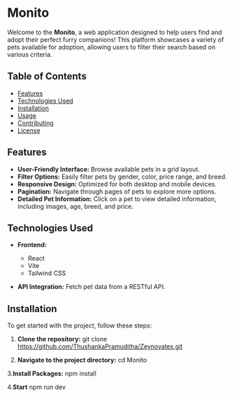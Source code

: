 

# Monito

Welcome to the **Monito**, a web application designed to help users find and adopt their perfect furry companions! This platform showcases a variety of pets available for adoption, allowing users to filter their search based on various criteria.

## Table of Contents

- [Features](#features)
- [Technologies Used](#technologies-used)
- [Installation](#installation)
- [Usage](#usage)
- [Contributing](#contributing)
- [License](#license)

## Features

- **User-Friendly Interface:** Browse available pets in a grid layout.
- **Filter Options:** Easily filter pets by gender, color, price range, and breed.
- **Responsive Design:** Optimized for both desktop and mobile devices.
- **Pagination:** Navigate through pages of pets to explore more options.
- **Detailed Pet Information:** Click on a pet to view detailed information, including images, age, breed, and price.

## Technologies Used

- **Frontend:**
  - React
  - Vite
  - Tailwind CSS

- **API Integration:** Fetch pet data from a RESTful API.

## Installation

To get started with the project, follow these steps:

1. **Clone the repository:**
   git clone https://github.com/ThushankaPramuditha/Zeynovatex.git
   
2. **Navigate to the project directory:**
    cd Monito
   
 3.**Install Packages:**
   npm install
   
 4.**Start**
   npm run dev

